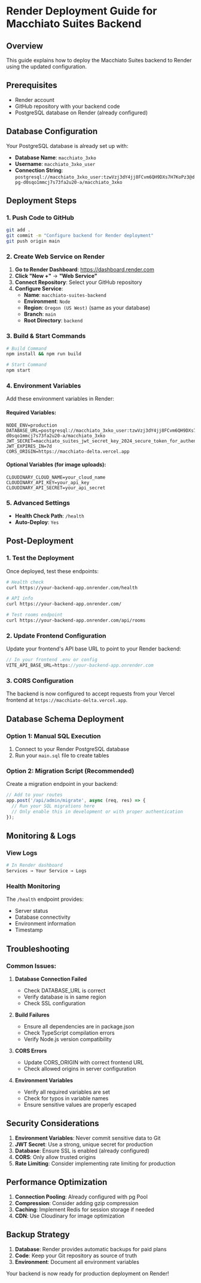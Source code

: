 # Render Deployment Guide for Macchiato Suites Backend

## Overview
This guide explains how to deploy the Macchiato Suites backend to Render using the updated configuration.

## Prerequisites
- Render account
- GitHub repository with your backend code
- PostgreSQL database on Render (already configured)

## Database Configuration
Your PostgreSQL database is already set up with:
- **Database Name**: `macchiato_3xko`
- **Username**: `macchiato_3xko_user`
- **Connection String**: `postgresql://macchiato_3xko_user:tzwVzj3dY4jj8FCvm6QH9DXs7H7KoPz3@dpg-d0sqo1mmcj7s73fa2u20-a/macchiato_3xko`

## Deployment Steps

### 1. Push Code to GitHub
```bash
git add .
git commit -m "Configure backend for Render deployment"
git push origin main
```

### 2. Create Web Service on Render

1. **Go to Render Dashboard**: https://dashboard.render.com
2. **Click "New +"** → **"Web Service"**
3. **Connect Repository**: Select your GitHub repository
4. **Configure Service**:
   - **Name**: `macchiato-suites-backend`
   - **Environment**: `Node`
   - **Region**: `Oregon (US West)` (same as your database)
   - **Branch**: `main`
   - **Root Directory**: `backend`

### 3. Build & Start Commands
```bash
# Build Command
npm install && npm run build

# Start Command
npm start
```

### 4. Environment Variables
Add these environment variables in Render:

#### Required Variables:
```
NODE_ENV=production
DATABASE_URL=postgresql://macchiato_3xko_user:tzwVzj3dY4jj8FCvm6QH9DXs7H7KoPz3@dpg-d0sqo1mmcj7s73fa2u20-a/macchiato_3xko
JWT_SECRET=macchiato_suites_jwt_secret_key_2024_secure_token_for_authentication
JWT_EXPIRES_IN=7d
CORS_ORIGIN=https://macchiato-delta.vercel.app
```

#### Optional Variables (for image uploads):
```
CLOUDINARY_CLOUD_NAME=your_cloud_name
CLOUDINARY_API_KEY=your_api_key
CLOUDINARY_API_SECRET=your_api_secret
```

### 5. Advanced Settings
- **Health Check Path**: `/health`
- **Auto-Deploy**: `Yes`

## Post-Deployment

### 1. Test the Deployment
Once deployed, test these endpoints:

```bash
# Health check
curl https://your-backend-app.onrender.com/health

# API info
curl https://your-backend-app.onrender.com/

# Test rooms endpoint
curl https://your-backend-app.onrender.com/api/rooms
```

### 2. Update Frontend Configuration
Update your frontend's API base URL to point to your Render backend:

```typescript
// In your frontend .env or config
VITE_API_BASE_URL=https://your-backend-app.onrender.com
```

### 3. CORS Configuration
The backend is now configured to accept requests from your Vercel frontend at `https://macchiato-delta.vercel.app`.

## Database Schema Deployment

### Option 1: Manual SQL Execution
1. Connect to your Render PostgreSQL database
2. Run your `main.sql` file to create tables

### Option 2: Migration Script (Recommended)
Create a migration endpoint in your backend:

```typescript
// Add to your routes
app.post('/api/admin/migrate', async (req, res) => {
  // Run your SQL migrations here
  // Only enable this in development or with proper authentication
});
```

## Monitoring & Logs

### View Logs
```bash
# In Render dashboard
Services → Your Service → Logs
```

### Health Monitoring
The `/health` endpoint provides:
- Server status
- Database connectivity
- Environment information
- Timestamp

## Troubleshooting

### Common Issues:

1. **Database Connection Failed**
   - Check DATABASE_URL is correct
   - Verify database is in same region
   - Check SSL configuration

2. **Build Failures**
   - Ensure all dependencies are in package.json
   - Check TypeScript compilation errors
   - Verify Node.js version compatibility

3. **CORS Errors**
   - Update CORS_ORIGIN with correct frontend URL
   - Check allowed origins in server configuration

4. **Environment Variables**
   - Verify all required variables are set
   - Check for typos in variable names
   - Ensure sensitive values are properly escaped

## Security Considerations

1. **Environment Variables**: Never commit sensitive data to Git
2. **JWT Secret**: Use a strong, unique secret for production
3. **Database**: Ensure SSL is enabled (already configured)
4. **CORS**: Only allow trusted origins
5. **Rate Limiting**: Consider implementing rate limiting for production

## Performance Optimization

1. **Connection Pooling**: Already configured with pg Pool
2. **Compression**: Consider adding gzip compression
3. **Caching**: Implement Redis for session storage if needed
4. **CDN**: Use Cloudinary for image optimization

## Backup Strategy

1. **Database**: Render provides automatic backups for paid plans
2. **Code**: Keep your Git repository as source of truth
3. **Environment**: Document all environment variables

Your backend is now ready for production deployment on Render!
